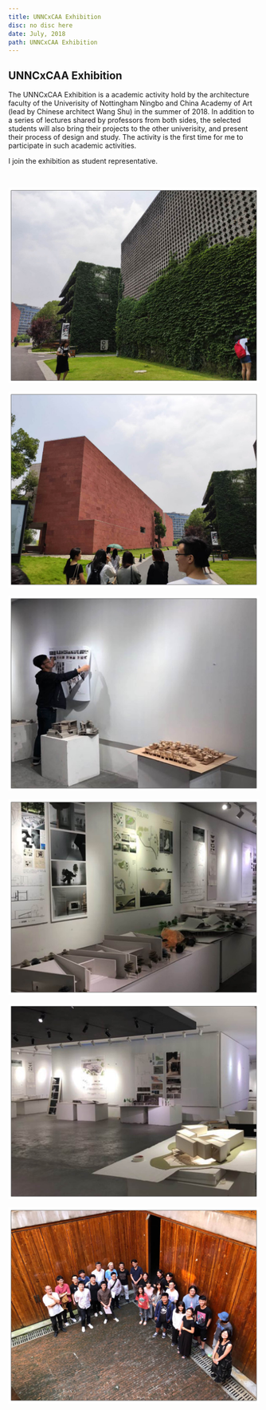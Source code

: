 ```yaml
---
title: UNNCxCAA Exhibition
disc: no disc here
date: July, 2018
path: UNNCxCAA Exhibition
---
```

<special>
</special>

## UNNCxCAA Exhibition


The UNNCxCAA Exhibition is a academic activity hold by the architecture faculty of the Univerisity of Nottingham Ningbo and China Academy of Art (lead by Chinese architect Wang Shu) in the summer of 2018. In addition to a series of lectures shared by professors from both sides, the selected students will also bring their projects to the other univerisity, and present their process of design and study. The activity is the first time for me to participate in such academic activities.

I join the exhibition as student representative.

</br>

![Plan](../images/articles/academic_04/1.jpg)


![Plan](../images/articles/academic_04/2.jpg)


![Plan](../images/articles/academic_04/3.jpg)


![Plan](../images/articles/academic_04/4.jpg)


![Plan](../images/articles/academic_04/5.jpg)


![Plan](../images/articles/academic_04/6.jpg)
